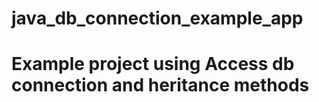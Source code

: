 # java_db_connection_example_app
<h1>Example project using Access db connection and heritance methods</h1>
